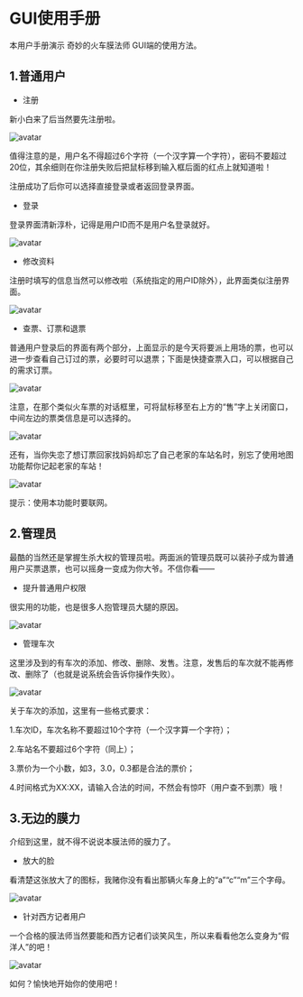 # GUI使用手册

本用户手册演示 奇妙的火车膜法师 GUI端的使用方法。

## 1.普通用户

- 注册

新小白来了后当然要先注册啦。

![avatar](g_register.gif)

值得注意的是，用户名不得超过6个字符（一个汉字算一个字符），密码不要超过20位，其余细则在你注册失败后把鼠标移到输入框后面的红点上就知道啦！

注册成功了后你可以选择直接登录或者返回登录界面。

- 登录

登录界面清新淳朴，记得是用户ID而不是用户名登录就好。

![avatar](g_login.gif)

- 修改资料

注册时填写的信息当然可以修改啦（系统指定的用户ID除外），此界面类似注册界面。

![avatar](g_modifyprofile.gif)

- 查票、订票和退票

普通用户登录后的界面有两个部分，上面显示的是今天将要派上用场的票，也可以进一步查看自己订过的票，必要时可以退票；下面是快捷查票入口，可以根据自己的需求订票。

![avatar](g_orderandrefund.gif)

注意，在那个类似火车票的对话框里，可将鼠标移至右上方的“售”字上关闭窗口，中间左边的票类信息是可以选择的。

![avatar](select.png)

还有，当你失恋了想订票回家找妈妈却忘了自己老家的车站名时，别忘了使用地图功能帮你记起老家的车站！

![avatar](g_map.gif)

提示：使用本功能时要联网。


## 2.管理员

最酷的当然还是掌握生杀大权的管理员啦。两面派的管理员既可以装孙子成为普通用户买票退票，也可以摇身一变成为你大爷。不信你看——

- 提升普通用户权限

很实用的功能，也是很多人抱管理员大腿的原因。

![avatar](g_elevate.gif)

- 管理车次

这里涉及到的有车次的添加、修改、删除、发售。注意，发售后的车次就不能再修改、删除了（也就是说系统会告诉你操作失败）。

![avatar](g_train.gif)

关于车次的添加，这里有一些格式要求：

1.车次ID，车次名称不要超过10个字符（一个汉字算一个字符）；

2.车站名不要超过6个字符（同上）；

3.票价为一个小数，如3，3.0，0.3都是合法的票价；

4.时间格式为XX:XX，请输入合法的时间，不然会有惊吓（用户查不到票）哦！


## 3.无边的膜力

介绍到这里，就不得不说说本膜法师的膜力了。

- 放大的脸

看清楚这张放大了的图标，我赌你没有看出那辆火车身上的“a”“c”“m”三个字母。

![avatar](g_about.gif)

- 针对西方记者用户

一个合格的膜法师当然要能和西方记者们谈笑风生，所以来看看他怎么变身为“假洋人”的吧！

![avatar](g_en.gif)

如何？愉快地开始你的使用吧！